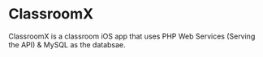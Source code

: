# ClassroomX
<p>ClassroomX is a classroom iOS app that uses PHP Web Services (Serving the API) & MySQL as the databsae.</p>

